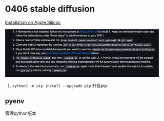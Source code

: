 # 0406 stable diffusion

[Installation on Apple Silicon](https://github.com/AUTOMATIC1111/stable-diffusion-webui/wiki/Installation-on-Apple-Silicon)

![Untitled](0406%20stable%20diffusion%20e8f3af0deb114b479eb57dc06a620e5e/Untitled.png)

1. `python3 -m pip install --upgrade pip`  升级pip

## pyenv

管理python版本